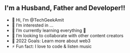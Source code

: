 ## I'm a Husband, Father and Developer!!
- 👋 Hi, I’m @TechGeekAmit
- 👀 I’m interested in ...
- 🌱 I’m currently learning everything 🤣
- 💞️ I’m looking to collaborate with other content creators
- 🥅 2022 Goals: Learn more about web3
- ⚡ Fun fact: I love to code & listen music
